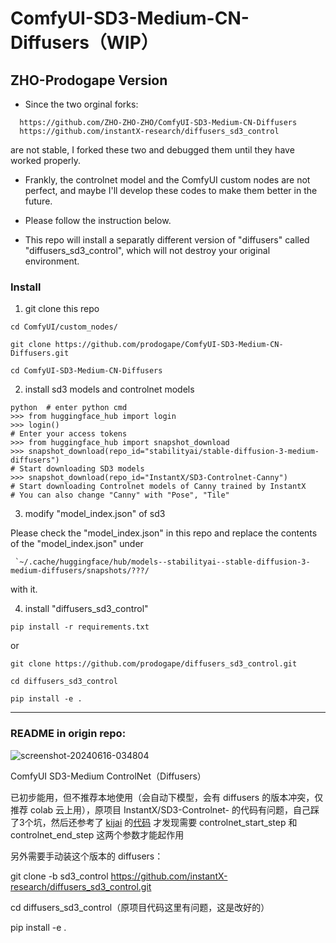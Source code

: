 # ComfyUI-SD3-Medium-CN-Diffusers（WIP）
## ZHO-Prodogape Version

- Since the two orginal forks:
```
  https://github.com/ZHO-ZHO-ZHO/ComfyUI-SD3-Medium-CN-Diffusers
  https://github.com/instantX-research/diffusers_sd3_control
```
are not stable, I forked these two and debugged them until they have worked properly.

- Frankly, the controlnet model and the ComfyUI custom nodes are not perfect, and maybe I'll develop these codes to make them better in the future.

- Please follow the instruction below.
 
- This repo will install a separatly different version of "diffusers" called "diffusers_sd3_control", which will not destroy your original environment.

### Install

1. git clone this repo
    
```
cd ComfyUI/custom_nodes/

git clone https://github.com/prodogape/ComfyUI-SD3-Medium-CN-Diffusers.git

cd ComfyUI-SD3-Medium-CN-Diffusers
```

2. install sd3 models and controlnet models

```
python  # enter python cmd
>>> from huggingface_hub import login
>>> login()
# Enter your access tokens
>>> from huggingface_hub import snapshot_download
>>> snapshot_download(repo_id="stabilityai/stable-diffusion-3-medium-diffusers")
# Start downloading SD3 models
>>> snapshot_download(repo_id="InstantX/SD3-Controlnet-Canny")
# Start downloading Controlnet models of Canny trained by InstantX
# You can also change "Canny" with "Pose", "Tile"
```

3. modify "model_index.json" of sd3

Please check the "model_index.json" in this repo and replace the contents of the "model_index.json" under 
```
 `~/.cache/huggingface/hub/models--stabilityai--stable-diffusion-3-medium-diffusers/snapshots/???/
```
with it.


4. install "diffusers_sd3_control"
    
```
pip install -r requirements.txt
```
or
```
git clone https://github.com/prodogape/diffusers_sd3_control.git

cd diffusers_sd3_control

pip install -e .
```



---
### README in origin repo:

![screenshot-20240616-034804](https://github.com/ZHO-ZHO-ZHO/ComfyUI-SD3-Medium-CN-Diffusers/assets/140084057/a09efa7c-6df0-464d-a7bc-19c3af913a67)


ComfyUI SD3-Medium ControlNet（Diffusers）


已初步能用，但不推荐本地使用（会自动下模型，会有 diffusers 的版本冲突，仅推荐 colab 云上用），原项目 InstantX/SD3-Controlnet- 的代码有问题，自己踩了3个坑，然后还参考了 [kijai](https://github.com/kijai) 的[代码](https://github.com/kijai/ComfyUI-DiffusersSD3Wrapper) 才发现需要 controlnet_start_step 和 controlnet_end_step 这两个参数才能起作用


另外需要手动装这个版本的 diffusers：

git clone -b sd3_control https://github.com/instantX-research/diffusers_sd3_control.git

cd diffusers_sd3_control（原项目代码这里有问题，这是改好的）

pip install -e .
